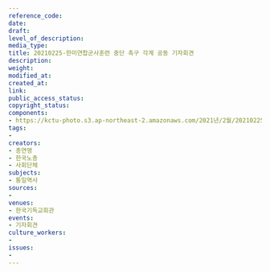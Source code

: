 ```yaml
---
reference_code: 
date: 
draft: 
level_of_description: 
media_type: 
title: 20210225-한미연합군사훈련 중단 촉구 각계 공동 기자회견
description: 
weight: 
modified_at: 
created_at: 
link: 
public_access_status: 
copyright_status: 
components:
- https://kctu-photo.s3.ap-northeast-2.amazonaws.com/2021년/2월/20210225-한미연합군사훈련+중단+촉구+각계+공동+기자회견/_1DX1983.jpg
tags:
- 
creators:
- 총연맹
- 한국노총
- 사회단체
subjects:
- 통일역사
sources:
- 
venues:
- 한국기독교회관
events:
- 기자회견
culture_workers:
- 
issues:
- 
---
```

